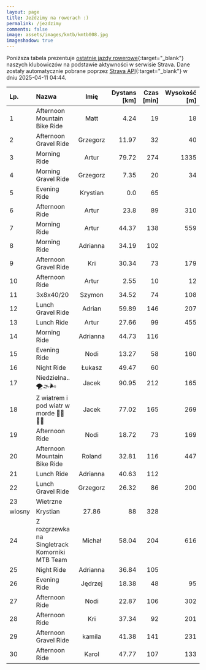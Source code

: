 ```yaml
---
layout: page
title: Jeździmy na rowerach :)
permalink: /jezdzimy
comments: false
image: assets/images/kmtb/kmtb008.jpg
imageshadow: true
---
```


Poniższa tabela prezentuje [ostatnie jazdy rowerowe](https://www.strava.com/clubs/336381){:target="_blank"} naszych klubowiczów na podstawie aktywności w serwisie Strava. Dane zostały automatycznie pobrane poprzez [Strava API](https://developers.strava.com/docs/reference/#api-Clubs-getClubActivitiesById){:target="_blank"} w dniu 2025-04-11 04:44.

Lp. | Nazwa | Imię | Dystans [km] | Czas [min] | Wysokość [m]
:--- | :--- | :---: | ---: | ---: | ---:
1|Afternoon Mountain Bike Ride|Matt|4.24|19|18
2|Afternoon Gravel Ride|Grzegorz|11.97|32|40
3|Morning Ride|Artur|79.72|274|1335
4|Morning Gravel Ride|Grzegorz|7.35|20|34
5|Evening Ride|Krystian|0.0|65|
6|Afternoon Ride|Artur|23.8|89|310
7|Morning Ride|Artur|44.37|138|559
8|Morning Ride|Adrianna|34.19|102|
9|Afternoon Gravel Ride|Kri|30.34|73|179
10|Afternoon Ride|Artur|2.55|10|12
11|3x8x40/20|Szymon|34.52|74|108
12|Lunch Gravel Ride|Adrian|59.89|146|207
13|Lunch Ride|Artur|27.66|99|455
14|Morning Ride|Adrianna|44.73|116|
15|Evening Ride|Nodi|13.27|58|160
16|Night Ride|Łukasz|49.47|60|
17|Niedzielna..🌪🌫🌬|Jacek|90.95|212|165
18|Z wiatrem i pod wiatr w morde 🥵🏁🚴‍♂️|Jacek|77.02|165|269
19|Afternoon Ride|Nodi|18.72|73|169
20|Afternoon Mountain Bike Ride|Roland|32.81|116|447
21|Lunch Ride|Adrianna|40.63|112|
22|Lunch Gravel Ride|Grzegorz|26.32|86|200
23|Wietrzne 
 wiosny|Krystian|27.86|88|328
24|Z rozgrzewka na Singletrack Komorniki MTB Team|Michał|58.04|204|616
25|Night Ride|Adrianna|36.84|105|
26|Evening Ride|Jędrzej|18.38|48|95
27|Afternoon Ride|Nodi|22.87|106|302
28|Afternoon Ride|Kri|37.34|92|201
29|Afternoon Gravel Ride|kamila|41.38|141|231
30|Afternoon Ride|Karol|47.77|107|133
